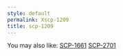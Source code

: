 ```yaml
---
style: default
permalink: Xscp-1209
title: scp-1209
---
```

You may also like:
[SCP-1661](http://scp-wiki.net/scp-1661)
[SCP-2701](http://scp-wiki.net/scp-2701)